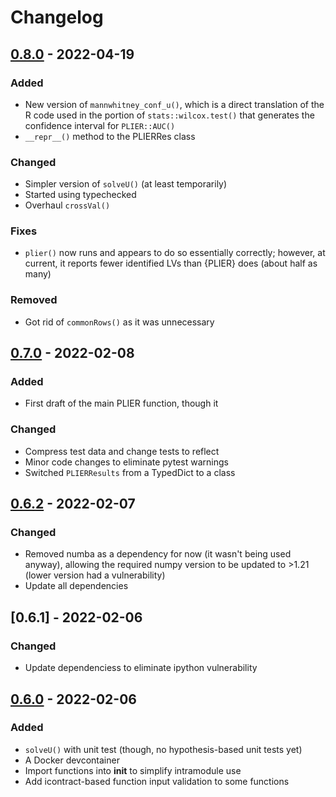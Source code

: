 # Changelog

## [0.8.0] - 2022-04-19

### Added

- New version of `mannwhitney_conf_u()`, which is a direct translation of the R
code used in the portion of `stats::wilcox.test()` that generates the
confidence interval for `PLIER::AUC()`
- `__repr__()` method to the PLIERRes class

### Changed

- Simpler version of `solveU()` (at least temporarily)
- Started using typechecked
- Overhaul `crossVal()`

### Fixes

- `plier()` now runs and appears to do so essentially correctly; however,
at current, it reports fewer identified LVs than {PLIER} does (about half
as many)

### Removed

- Got rid of `commonRows()` as it was unnecessary

## [0.7.0] - 2022-02-08

### Added

- First draft of the main PLIER function, though it 


### Changed

- Compress test data and change tests to reflect
- Minor code changes to eliminate pytest warnings
- Switched `PLIERResults` from a TypedDict to a class

## [0.6.2] - 2022-02-07

### Changed

- Removed numba as a dependency for now (it wasn't being used anyway), allowing
the required numpy version to be updated to >1.21 (lower version had a vulnerability)
- Update all dependencies

## [0.6.1] - 2022-02-06

### Changed

- Update dependenciess to eliminate ipython vulnerability

## [0.6.0] - 2022-02-06

### Added

- `solveU()` with unit test (though, no hypothesis-based unit tests yet)
- A Docker devcontainer
- Import functions into __init__ to simplify intramodule use
- Add icontract-based function input validation to some functions

[0.8.0]: https://github.com/olivierlacan/keep-a-changelog/releases/compare/0.7.0..0.8.0
[0.7.0]: https://github.com/olivierlacan/keep-a-changelog/releases/compare/0.6.2..0.7.0
[0.6.2]: https://github.com/olivierlacan/keep-a-changelog/releases/compare/0.6.1..0.6.2
[0.6.i]: https://github.com/olivierlacan/keep-a-changelog/releases/compare/0.6.0..0.6.1
[0.6.0]: https://github.com/olivierlacan/keep-a-changelog/releases/tag/0.6.0
